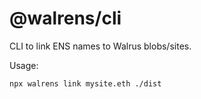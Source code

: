 # @walrens/cli

CLI to link ENS names to Walrus blobs/sites.

Usage:

```bash
npx walrens link mysite.eth ./dist
```
